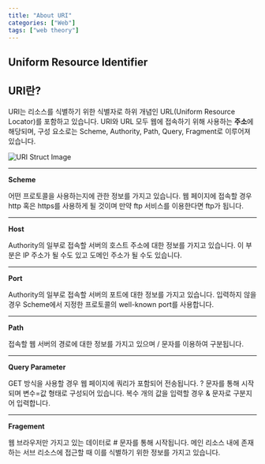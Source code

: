 ```yaml
---
title: "About URI"
categories: ["Web"]
tags: ["web theory"]
---
```


Uniform Resource Identifier
---------------------------

## URI란?

URI는 리소스를 식별하기 위한 식별자로 하위 개념인 URL(Uniform Resource Locator)를 포함하고 있습니다. 
URI와 URL 모두 웹에 접속하기 위해 사용하는 **주소**에 해당되며, 구성 요소로는 Scheme, Authority, Path, Query, Fragment로 이루어져 있습니다.

![URI Struct Image](https://poiemaweb.com/img/uri.png)

* * *

**Scheme**

어떤 프로토콜을 사용하는지에 관한 정보를 가지고 있습니다. 웹 페이지에 접속할 경우 http 혹은 https를 사용하게 될 것이며 만약 ftp 서비스를 이용한다면 ftp가 됩니다.

* * *

**Host**

Authority의 일부로 접속할 서버의 호스트 주소에 대한 정보를 가지고 있습니다. 이 부분은 IP 주소가 될 수도 있고 도메인 주소가 될 수도 있습니다.

* * *

**Port**

Authority의 일부로 접속할 서버의 포트에 대한 정보를 가지고 있습니다. 입력하지 않을 경우 Scheme에서 지정한 프로토콜의 well-known port를 사용합니다.

* * *

**Path**

접속할 웹 서버의 경로에 대한 정보를 가지고 있으며 / 문자를 이용하여 구분됩니다.

* * *

**Query Parameter**

GET 방식을 사용할 경우 웹 페이지에 쿼리가 포함되어 전송됩니다. ? 문자를 통해 시작되며 변수=값 형태로 구성되어 있습니다. 복수 개의 값을 입력할 경우 & 문자로 구분지어 입력합니다.

* * *

**Fragement**

웹 브라우저만 가지고 있는 데이터로 # 문자를 통해 시작됩니다. 메인 리소스 내에 존재하는 서브 리소스에 접근할 때 이를 식별하기 위한 정보를 가지고 있습니다.
